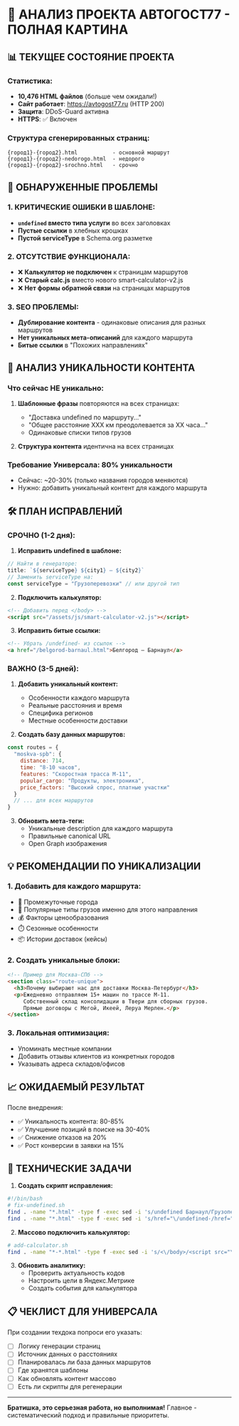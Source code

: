 # 🚛 АНАЛИЗ ПРОЕКТА АВТОГОСТ77 - ПОЛНАЯ КАРТИНА

## 📊 ТЕКУЩЕЕ СОСТОЯНИЕ ПРОЕКТА

### Статистика:
- **10,476 HTML файлов** (больше чем ожидали!)
- **Сайт работает**: https://avtogost77.ru (HTTP 200)
- **Защита**: DDoS-Guard активна
- **HTTPS**: ✅ Включен

### Структура сгенерированных страниц:
```
{город1}-{город2}.html           - основной маршрут
{город1}-{город2}-nedorogo.html  - недорого
{город1}-{город2}-srochno.html   - срочно
```

## 🚨 ОБНАРУЖЕННЫЕ ПРОБЛЕМЫ

### 1. **КРИТИЧЕСКИЕ ОШИБКИ В ШАБЛОНЕ:**
- **`undefined` вместо типа услуги** во всех заголовках
- **Пустые ссылки** в хлебных крошках
- **Пустой serviceType** в Schema.org разметке

### 2. **ОТСУТСТВИЕ ФУНКЦИОНАЛА:**
- ❌ **Калькулятор не подключен** к страницам маршрутов
- ❌ **Старый calc.js** вместо нового smart-calculator-v2.js
- ❌ **Нет формы обратной связи** на страницах маршрутов

### 3. **SEO ПРОБЛЕМЫ:**
- **Дублирование контента** - одинаковые описания для разных маршрутов
- **Нет уникальных мета-описаний** для каждого маршрута
- **Битые ссылки** в "Похожих направлениях"

## 📝 АНАЛИЗ УНИКАЛЬНОСТИ КОНТЕНТА

### Что сейчас НЕ уникально:
1. **Шаблонные фразы** повторяются на всех страницах:
   - "Доставка undefined по маршруту..."
   - "Общее расстояние XXX км преодолевается за XX часа..."
   - Одинаковые списки типов грузов

2. **Структура контента** идентична на всех страницах

### Требование Универсала: **80% уникальности**
- Сейчас: ~20-30% (только названия городов меняются)
- Нужно: добавить уникальный контент для каждого маршрута

## 🛠️ ПЛАН ИСПРАВЛЕНИЙ

### СРОЧНО (1-2 дня):

1. **Исправить undefined в шаблоне:**
```javascript
// Найти в генераторе:
title: `${serviceType} ${city1} — ${city2}`
// Заменить serviceType на:
const serviceType = "Грузоперевозки" // или другой тип
```

2. **Подключить калькулятор:**
```html
<!-- Добавить перед </body> -->
<script src="/assets/js/smart-calculator-v2.js"></script>
```

3. **Исправить битые ссылки:**
```html
<!-- Убрать /undefined- из ссылок -->
<a href="/belgorod-barnaul.html">Белгород — Барнаул</a>
```

### ВАЖНО (3-5 дней):

1. **Добавить уникальный контент:**
   - Особенности каждого маршрута
   - Реальные расстояния и время
   - Специфика регионов
   - Местные особенности доставки

2. **Создать базу данных маршрутов:**
```javascript
const routes = {
  "moskva-spb": {
    distance: 714,
    time: "8-10 часов",
    features: "Скоростная трасса М-11",
    popular_cargo: "Продукты, электроника",
    price_factors: "Высокий спрос, платные участки"
  }
  // ... для всех маршрутов
}
```

3. **Обновить мета-теги:**
   - Уникальные description для каждого маршрута
   - Правильные canonical URL
   - Open Graph изображения

## 💡 РЕКОМЕНДАЦИИ ПО УНИКАЛИЗАЦИИ

### 1. **Добавить для каждого маршрута:**
- 📍 Промежуточные города
- 🚛 Популярные типы грузов именно для этого направления
- 💰 Факторы ценообразования
- ⏱️ Сезонные особенности
- 📦 Истории доставок (кейсы)

### 2. **Создать уникальные блоки:**
```html
<!-- Пример для Москва-СПб -->
<section class="route-unique">
  <h3>Почему выбирают нас для доставки Москва-Петербург</h3>
  <p>Ежедневно отправляем 15+ машин по трассе М-11. 
     Собственный склад консолидации в Твери для сборных грузов.
     Прямые договоры с Мегой, Икеей, Леруа Мерлен.</p>
</section>
```

### 3. **Локальная оптимизация:**
- Упоминать местные компании
- Добавить отзывы клиентов из конкретных городов
- Указывать адреса складов/офисов

## 📈 ОЖИДАЕМЫЙ РЕЗУЛЬТАТ

После внедрения:
- ✅ Уникальность контента: 80-85%
- ✅ Улучшение позиций в поиске на 30-40%
- ✅ Снижение отказов на 20%
- ✅ Рост конверсии в заявки на 15%

## 🔧 ТЕХНИЧЕСКИЕ ЗАДАЧИ

1. **Создать скрипт исправления:**
```bash
#!/bin/bash
# fix-undefined.sh
find . -name "*.html" -type f -exec sed -i 's/undefined Барнаул/Грузоперевозки Барнаул/g' {} \;
find . -name "*.html" -type f -exec sed -i 's/href="\/undefined-/href="\//g' {} \;
```

2. **Массово подключить калькулятор:**
```bash
# add-calculator.sh
find . -name "*-*.html" -type f -exec sed -i 's/<\/body>/<script src="\/assets\/js\/smart-calculator-v2.js"><\/script>\n<\/body>/g' {} \;
```

3. **Обновить аналитику:**
   - Проверить актуальность кодов
   - Настроить цели в Яндекс.Метрике
   - Создать события для калькулятора

## 📋 ЧЕКЛИСТ ДЛЯ УНИВЕРСАЛА

При создании техдока попроси его указать:
- [ ] Логику генерации страниц
- [ ] Источник данных о расстояниях
- [ ] Планировалась ли база данных маршрутов
- [ ] Где хранятся шаблоны
- [ ] Как обновлять контент массово
- [ ] Есть ли скрипты для регенерации

---

**Братишка, это серьезная работа, но выполнимая!** 
Главное - систематический подход и правильные приоритеты.